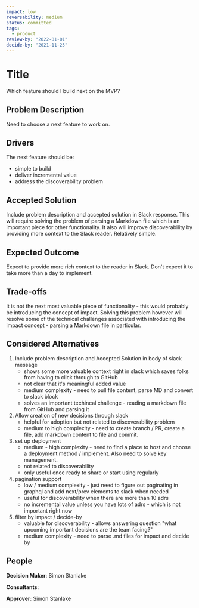 ```yaml
---
impact: low
reversability: medium
status: committed
tags: 
  - product
review-by: "2022-01-01"
decide-by: "2021-11-25"
---
```

# Title
Which feature should I build next on the MVP?

## Problem Description
Need to choose a next feature to work on.

## Drivers
The next feature should be:
- simple to build
- deliver incremental value
- address the discoverability problem

## Accepted Solution
Include problem description and accepted solution in Slack response. This will require solving the problem of parsing a Markdown file which is an important piece for other functionality. It also will improve discoverability by providing more context to the Slack reader. Relatively simple.

## Expected Outcome
Expect to provide more rich context to the reader in Slack. Don't expect it to take more than a day to implement.

## Trade-offs
It is not the next most valuable piece of functionality - this would probably be introducing the concept of impact. Solving this problem however will resolve some of the technical challenges associated with introducing the impact concept - parsing a Markdown file in particular.

## Considered Alternatives
1. Include problem description and Accepted Solution in body of slack message
    - shows some more valuable context right in slack which saves folks from having to click through to GitHub
    - not clear that it's meaningful added value
    - medium complexity - need to pull file content, parse MD and convert to slack block
    - solves an important techincal challenge - reading a markdown file from GitHub and parsing it
1. Allow creation of new decisions through slack
    - helpful for adoption but not related to discoverability problem
    - medium to high complexity - need to create branch / PR, create a file, add markdown content to file and commit.
1. set up deployment
    - medium - high complexity - need to find a place to host and choose a deployment method / implement. Also need to solve key management.
    - not related to discoverability
    - only useful once ready to share or start using regularly
1. pagination support
    - low / medium complexity - just need to figure out paginating in graphql and add next/prev elements to slack when needed
    - useful for discoverability when there are more than 10 adrs
    - no incremental value unless you have lots of adrs - which is not important right now
1. filter by impact / decide-by
    - valuable for discoverability - allows answering question "what upcoming important decisions are the team facing?"
    - medium complexity - need to parse .md files for impact and decide by

## People
**Decision Maker**: Simon Stanlake

**Consultants**:

**Approver**: Simon Stanlake
